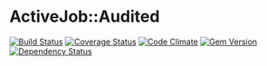 # ActiveJob::Audited

[![Build Status](https://travis-ci.org/markrebec/activejob-audited.png)](https://travis-ci.org/markrebec/activejob-audited)
[![Coverage Status](https://coveralls.io/repos/markrebec/activejob-audited/badge.svg)](https://coveralls.io/r/markrebec/activejob-audited)
[![Code Climate](https://codeclimate.com/github/markrebec/activejob-audited.png)](https://codeclimate.com/github/markrebec/activejob-audited)
[![Gem Version](https://badge.fury.io/rb/activejob-audited.png)](http://badge.fury.io/rb/activejob-audited)
[![Dependency Status](https://gemnasium.com/markrebec/activejob-audited.png)](https://gemnasium.com/markrebec/activejob-audited)
